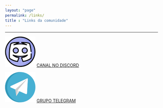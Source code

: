 ```yaml
---
layout: "page"
permalink: /links/
title : "Links da comunidade"
---
```


-----

![discord](/assets/discord-svgrepo-com.svg)
[CANAL NO DISCORD][discord-link]

[discord-link]: https://discord.gg/zabEfeUy4N


![telegram](/assets/telegram-svgrepo-com.svg)
[GRUPO TELEGRAM][telegram-link]

[telegram-link]: https://t.me/ascesesense





